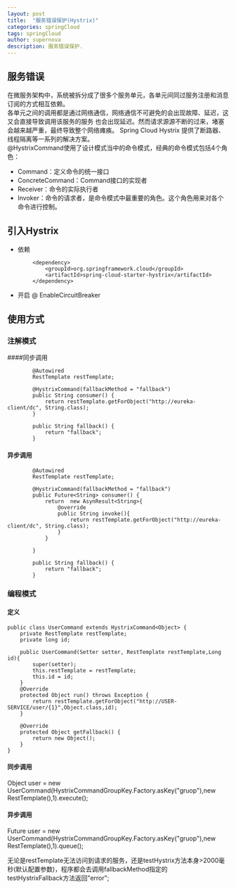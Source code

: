```yaml
---
layout: post
title:  "服务错误保护(Hystrix)"
categories: springCloud
tags: springCloud
author: supernova
description: 服务错误保护.
---
```

## 服务错误
在微服务架构中，系统被拆分成了很多个服务单元，各单元间同过服务注册和消息订阅的方式相互依赖。  
各单元之间的调用都是通过网络通信，网络通信不可避免的会出现故障、延迟，这又会直接导致调用该服务的服务
也会出现延迟。然而请求源源不断的过来，堵塞会越来越严重，最终导致整个网络瘫痪。
Spring Cloud Hystrix 提供了断路器、线程隔离等一系列的解决方案。  
@HystrixCommand使用了设计模式当中的命令模式，经典的命令模式包括4个角色：  
* Command：定义命令的统一接口
* ConcreteCommand：Command接口的实现者
* Receiver：命令的实际执行者
* Invoker：命令的请求者，是命令模式中最重要的角色。这个角色用来对各个命令进行控制。  

## 引入Hystrix
* 依赖

```
        <dependency>
			<groupId>org.springframework.cloud</groupId>
			<artifactId>spring-cloud-starter-hystrix</artifactId>
		</dependency>
```

* 开启
@ EnableCircuitBreaker

## 使用方式
### 注解模式

####同步调用
```
        @Autowired
        RestTemplate restTemplate;

        @HystrixCommand(fallbackMethod = "fallback")
        public String consumer() {
            return restTemplate.getForObject("http://eureka-client/dc", String.class);
        }

        public String fallback() {
            return "fallback";
        }
```



#### 异步调用

```
        @Autowired
        RestTemplate restTemplate;

        @HystrixCommand(fallbackMethod = "fallback")
        public Future<String> consumer() {
            return  new AsynResult<String>{
                @override
                public String invoke(){
                    return restTemplate.getForObject("http://eureka-client/dc", String.class);
                }
            }
            
        }

        public String fallback() {
            return "fallback";
        }
```

### 编程模式
#### 定义

```
public class UserCommand extends HystrixCommand<Object> {
    private RestTemplate restTemplate;
    private long id;
    
    public UserCommand(Setter setter, RestTemplate restTemplate,Long id){
        super(setter);
        this.restTemplate = restTemplate;
        this.id = id;
    }
    @Override
    protected Object run() throws Exception {
        return restTemplate.getForObject("http://USER-SERVICE/user/{1}",Object.class,id);
    }

    @Override
    protected Object getFallback() {
        return new Object();
    }
}
```

#### 同步调用
Object user =      new UserCommand(HystrixCommandGroupKey.Factory.asKey("gruop"),new RestTemplate(),1).execute();

#### 异步调用
Future<Object> user =     new UserCommand(HystrixCommandGroupKey.Factory.asKey("gruop"),new RestTemplate(),1).queue();




无论是restTemplate无法访问到请求的服务，还是testHystrix方法本身>2000毫秒(默认配置参数)，程序都会去调用fallbackMethod指定的  
testHystrixFallback方法返回"error";



 


